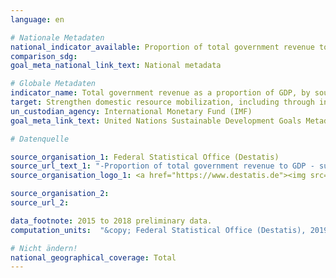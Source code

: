 ```yaml
---
language: en

# Nationale Metadaten
national_indicator_available: Proportion of total government revenue to GDP
comparison_sdg:
goal_meta_national_link_text: National metadata

# Globale Metadaten
indicator_name: Total government revenue as a proportion of GDP, by source
target: Strengthen domestic resource mobilization, including through international support to developing countries, to improve domestic capacity for tax and other revenue collection
un_custodian_agency: International Monetary Fund (IMF)
goal_meta_link_text: United Nations Sustainable Development Goals Metadata

# Datenquelle

source_organisation_1: Federal Statistical Office (Destatis)
source_url_text_1: "-Proportion of total government revenue to GDP - subject-matter series 18, series 1.4 – 2017, tabelle 2.1.12 (Only available in German)<br>-Gross Domestic Product (GDP) - subject-matter series 18, series 1.4 – 2017<br>-Revenue and expenditure as well as national financial balance - subject-matter series 18, series 1.4 – 2017"
source_organisation_logo_1: <a href="https://www.destatis.de"><img src="https://g205sdgs.github.io/sdg-indicators/public/LogosEn/destatis.png" alt="Logo Destatis" /></a>

source_organisation_2:
source_url_2:

data_footnote: 2015 to 2018 preliminary data.
computation_units:  "&copy; Federal Statistical Office (Destatis), 2019"

# Nicht ändern!
national_geographical_coverage: Total
---
```

